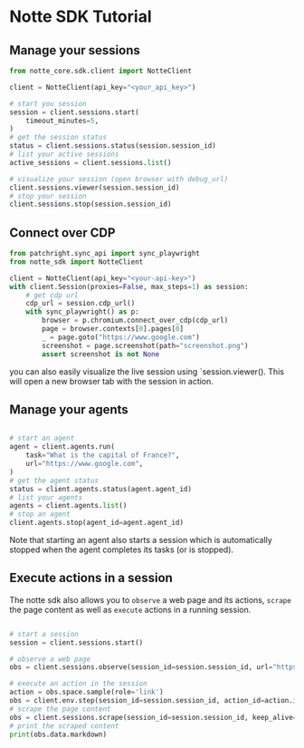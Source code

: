 # Notte SDK Tutorial

## Manage your sessions


```python
from notte_core.sdk.client import NotteClient

client = NotteClient(api_key="<your_api_key>")

# start you session
session = client.sessions.start(
    timeout_minutes=5,
)
# get the session status
status = client.sessions.status(session.session_id)
# list your active sessions
active_sessions = client.sessions.list()

# visualize your session (open browser with debug_url)
client.sessions.viewer(session.session_id)
# stop your session
client.sessions.stop(session.session_id)
```

## Connect over CDP

```python
from patchright.sync_api import sync_playwright
from notte_sdk import NotteClient

client = NotteClient(api_key="<your-api-key>")
with client.Session(proxies=False, max_steps=1) as session:
    # get cdp url
    cdp_url = session.cdp_url()
    with sync_playwright() as p:
        browser = p.chromium.connect_over_cdp(cdp_url)
        page = browser.contexts[0].pages[0]
        _ = page.goto("https://www.google.com")
        screenshot = page.screenshot(path="screenshot.png")
        assert screenshot is not None
```

you can also easily visualize the live session using `session.viewer(). This will open a new browser tab with the session in action.



## Manage your agents

```python

# start an agent
agent = client.agents.run(
    task="What is the capital of France?",
    url="https://www.google.com",
)
# get the agent status
status = client.agents.status(agent.agent_id)
# list your agents
agents = client.agents.list()
# stop an agent
client.agents.stop(agent_id=agent.agent_id)
```

Note that starting an agent also starts a session which is automatically stopped when the agent completes its tasks (or is stopped).


## Execute actions in a session

The notte sdk also allows you to `observe` a web page and its actions, `scrape` the page content as well as `execute` actions in a running session.

```python

# start a session
session = client.sessions.start()

# observe a web page
obs = client.sessions.observe(session_id=session.session_id, url="https://www.google.com", keep_alive=True)

# execute an action in the session
action = obs.space.sample(role='link')
obs = client.env.step(session_id=session.session_id, action_id=action.id, keep_alive=True)
# scrape the page content
obs = client.sessions.scrape(session_id=session.session_id, keep_alive=True)
# print the scraped content
print(obs.data.markdown)
```
